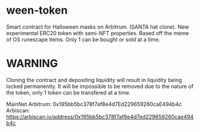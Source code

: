 # ween-token
Smart contract for Halloween masks on Arbitrum. (SANTA hat clone). New experimental ERC20 token with semi-NFT properties. Based off the meme of OS runescape items. Only 1 can be bought or sold at a time.

WARNING
=======
Cloning the contract and depositing liquidity will result in liquidity being locked permanently.
It will be impossible to be removed due to the nature of the token, only 1 token can be transfered at a time.

MainNet Arbitrum: 0x195bb5bc378f7af8e4d7Ed229659260caE494b4c <br>
Arbiscan: https://arbiscan.io/address/0x195bb5bc378f7af8e4d7ed229659260cae494b4c
